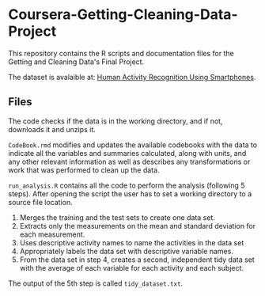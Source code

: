 # Coursera-Getting-Cleaning-Data-Project

This repository contains the R scripts and documentation files for the Getting and Cleaning Data's Final Project.

The dataset is avalaible at: [Human Activity Recognition Using Smartphones](http://archive.ics.uci.edu/ml/datasets/Human+Activity+Recognition+Using+Smartphones).

## Files

The code checks if the data is in the working directory, and if not, downloads it and unzips it.

`CodeBook.rmd` modifies and updates the available codebooks with the data to indicate all the variables and summaries calculated, along with units, and any other relevant information as well as describes any transformations or work that was performed to clean up the data.

`run_analysis.R` contains all the code to perform the analysis (following 5 steps). After opening the script the user has to set a working directory to a source file location.

1. Merges the training and the test sets to create one data set.
2. Extracts only the measurements on the mean and standard deviation for each measurement.
3. Uses descriptive activity names to name the activities in the data set
4. Appropriately labels the data set with descriptive variable names.
5. From the data set in step 4, creates a second, independent tidy data set with the average of each variable for each activity and each subject.

The output of the 5th step is called `tidy_dataset.txt`.